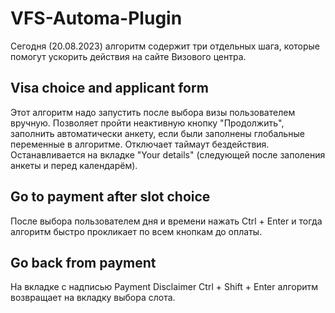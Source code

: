 # VFS-Automa-Plugin

Сегодня (20.08.2023) алгоритм содержит три отдельных шага, которые помогут ускорить действия на сайте Визового центра.

## Visa choice and applicant form

Этот алгоритм надо запустить после выбора визы пользователем вручную. Позволяет пройти неактивную кнопку "Продолжить", заполнить автоматически анкету, если были заполнены глобальные переменные в алгоритме. Отключает таймаут бездействия. Останавливается на вкладке "Your details" (следующей после заполения анкеты и перед календарём).

## Go to payment after slot choice

После выбора пользователем дня и времени нажать Ctrl + Enter и тогда алгоритм быстро прокликает по всем кнопкам до оплаты.

## Go back from payment

На вкладке с надписью Payment Disclaimer Ctrl + Shift + Enter алгоритм возвращает на вкладку выбора слота.
